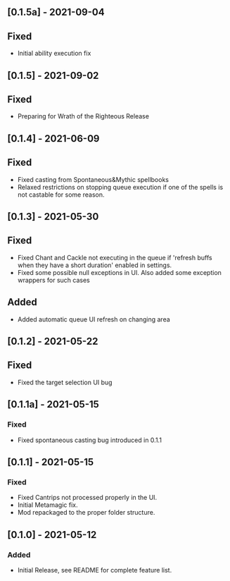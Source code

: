 ﻿## [0.1.5a] - 2021-09-04
## Fixed
- Initial ability execution fix

## [0.1.5] - 2021-09-02
## Fixed
- Preparing for Wrath of the Righteous Release
## [0.1.4] - 2021-06-09
## Fixed
- Fixed casting from Spontaneous&Mythic spellbooks
- Relaxed restrictions on stopping queue execution if one of the spells is not castable for some reason.

## [0.1.3] - 2021-05-30
## Fixed
- Fixed Chant and Cackle not executing in the queue if 'refresh buffs when they have a short duration' enabled in settings.
- Fixed some possible null exceptions in UI. Also added some exception wrappers for such cases
## Added
- Added automatic queue UI refresh on changing area

## [0.1.2] - 2021-05-22
## Fixed
- Fixed the target selection UI bug

## [0.1.1a] - 2021-05-15
### Fixed
- Fixed spontaneous casting bug introduced in 0.1.1

## [0.1.1] - 2021-05-15
### Fixed
- Fixed Cantrips not processed properly in the UI.
- Initial Metamagic fix.
- Mod repackaged to the proper folder structure.

## [0.1.0] - 2021-05-12
### Added
- Initial Release, see README for complete feature list.
